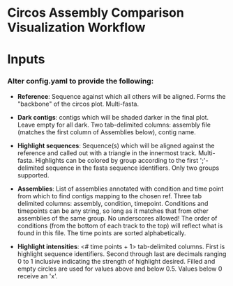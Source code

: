 # Circos Assembly Comparison Visualization Workflow

# Inputs

### Alter config.yaml to provide the following:
 * **Reference**: Sequence against which all others will be aligned. Forms the "backbone" of the circos plot. Multi-fasta.

 * **Dark contigs**: contigs which will be shaded darker in the final plot. Leave empty for all dark. Two tab-delimited columns: assembly file (matches the first column of Assemblies below), contig name.

 * **Highlight sequences**: Sequence(s) which will be aligned against the reference and called out with a triangle in the innermost track. Multi-fasta. Highlights can be colored by group according to the first ';'-delimited sequence in the fasta sequence identifiers. Only two groups supported.

 * **Assemblies**: List of assemblies annotated with condition and time point from which to find contigs mapping to the chosen ref. Three tab delimited columns: assembly, condition, timepoint. Conditions and timepoints can be any string, so long as it matches that from other assemblies of the same group. No underscores allowed! The order of conditions (from the bottom of each track to the top) will reflect what is found in this file. The time points are sorted alphabetically.

 * **Highlight intensities**: <# time points + 1> tab-delimited columns.  First is highlight sequence identifiers.  Second through last are decimals ranging 0 to 1 inclusive indicating the strength of highlight desired. Filled and empty circles are used for values above and below 0.5.  Values below 0 receive an 'x'.

